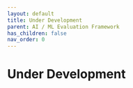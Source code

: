 ```yaml
---
layout: default
title: Under Development
parent: AI / ML Evaluation Framework
has_children: false
nav_order: 0
---
```

# Under Development
